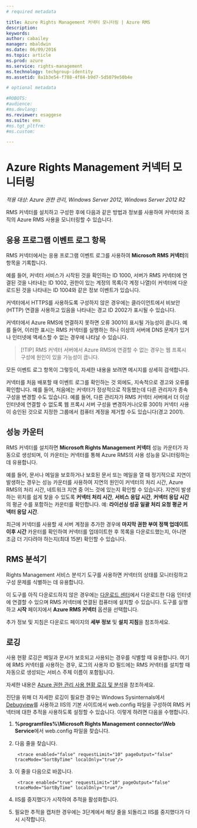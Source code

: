 ```yaml
---
# required metadata

title: Azure Rights Management 커넥터 모니터링 | Azure RMS
description:
keywords:
author: cabailey
manager: mbaldwin
ms.date: 06/09/2016
ms.topic: article
ms.prod: azure
ms.service: rights-management
ms.technology: techgroup-identity
ms.assetid: 8a1b3e54-f788-4f84-b9d7-5d5079e50b4e

# optional metadata

#ROBOTS:
#audience:
#ms.devlang:
ms.reviewer: esaggese
ms.suite: ems
#ms.tgt_pltfrm:
#ms.custom:

---
```


# Azure Rights Management 커넥터 모니터링

*적용 대상: Azure 권한 관리, Windows Server 2012, Windows Server 2012 R2*

RMS 커넥터를 설치하고 구성한 후에 다음과 같은 방법과 정보를 사용하여 커넥터와 조직의 Azure RMS 사용을 모니터링할 수 있습니다.

## 응용 프로그램 이벤트 로그 항목

RMS 커넥터에서는 응용 프로그램 이벤트 로그를 사용하여 **Microsoft RMS 커넥터**의 항목을 기록합니다. 

예를 들어, 커넥터 서비스가 시작된 것을 확인하는 ID 1000, 서버가 RMS 커넥터에 연결된 것을 나타내는 ID 1002, 권한이 있는 계정의 목록(각 계정 나열)이 커넥터에 다운로드된 것을 나타내는 ID 1004와 같은 정보 이벤트가 있습니다. 

커넥터에서 HTTPS를 사용하도록 구성하지 않은 경우에는 클라이언트에서 비보안(HTTP) 연결을 사용하고 있음을 나타내는 경고 ID 2002가 표시될 수 있습니다.

커넥터에서 Azure RMS에 연결하지 못하면 오류 3001이 표시될 가능성이 큽니다. 예를 들어, 이러한 표시는 RMS 커넥터를 실행하는 하나 이상의 서버에 DNS 문제가 있거나 인터넷에 액세스할 수 없는 경우에 나타날 수 있습니다. 

> [!TIP] RMS 커넥터 서버에서 Azure RMS에 연결할 수 없는 경우는 웹 프록시 구성에 원인이 있을 가능성이 큽니다.

모든 이벤트 로그 항목이 그렇듯이, 자세한 내용을 보려면 메시지를 상세히 검색합니다.

커넥터를 처음 배포할 때 이벤트 로그를 확인하는 것 외에도, 지속적으로 경고와 오류를 확인합니다. 예를 들어, 처음에는 커넥터가 정상적으로 작동했는데 다른 관리자가 종속 구성을 변경할 수도 있습니다. 예를 들어, 다른 관리자가 RMS 커넥터 서버에서 더 이상 인터넷에 연결할 수 없도록 웹 프록시 서버 구성을 변경하거나(오류 3001) 커넥터 사용이 승인된 것으로 지정한 그룹에서 컴퓨터 계정을 제거할 수도 있습니다(경고 2001).

## 성능 카운터

RMS 커넥터를 설치하면 **Microsoft Rights Management 커넥터** 성능 카운터가 자동으로 생성되며, 이 카운터는 커넥터를 통해 Azure RMS의 사용 성능을 모니터링하는 데 유용합니다. 

예를 들어, 문서나 메일을 보호하거나 보호된 문서 또는 메일을 열 때 정기적으로 지연이 발생하는 경우는 성능 카운터를 사용하여 지연의 원인이 커넥터의 처리 시간, Azure RMS의 처리 시간, 네트워크 지연 중 어느 것에 있는지 확인할 수 있습니다. 지연이 발생하는 위치를 쉽게 찾을 수 있도록 **커넥터 처리 시간**, **서비스 응답 시간**, **커넥터 응답 시간**의 평균 수를 포함하는 카운터를 확인합니다. 예: **라이선싱 성공 일괄 처리 요청 평균 커넥터 응답 시간**.

최근에 커넥터를 사용할 새 서버 계정을 추가한 경우에 **마지막 권한 부여 정책 업데이트 이후 시간** 카운터를 확인하여 커넥터를 업데이트한 후 목록을 다운로드했는지, 아니면 조금 더 기다려야 하는지(최대 15분) 확인할 수 있습니다.

## RMS 분석기

Rights Management 서비스 분석기 도구를 사용하면 커넥터의 상태를 모니터링하고 구성 문제를 식별하는 데 유용합니다.

이 도구를 아직 다운로드하지 않은 경우에는 [다운로드 센터](https://www.microsoft.com/en-us/download/details.aspx?id=46437)에서 다운로드한 다음 인터넷에 연결할 수 있으며 RMS 커넥터에 연결된 컴퓨터에 설치할 수 있습니다. 도구를 실행하고 **시작** 페이지에서 **Azure RMS 커넥터** 옵션을 선택합니다.

추가 정보 및 지침은 다운로드 페이지의 **세부 정보** 및 **설치 지침**을 참조하세요.

## 로깅

사용 현황 로깅은 메일과 문서가 보호되고 사용되는 경우를 식별할 때 유용합니다. 여기에 RMS 커넥터를 사용하는 경우, 로그의 사용자 ID 필드에는 RMS 커넥터를 설치할 때 자동으로 생성되는 서비스 주체 이름이 포함됩니다.

자세한 내용은 [Azure 권한 관리 사용 현황 로깅 및 분석](log-analyze-usage.md)을 참조하세요.

진단을 위해 더 자세한 로깅이 필요한 경우는 Windows Sysinternals에서 [Debugview](http://go.microsoft.com/fwlink/?LinkID=309277)를 사용하고 IIS의 기본 사이트에서 web.config 파일을 구성하여 RMS 커넥터에 대한 추적을 사용하도록 설정할 수 있습니다. 이렇게 하려면 다음을 수행합니다.

1. **%programfiles%\Microsoft Rights Management connector\Web Service**에서 web.config 파일을 찾습니다.

2. 다음 줄을 찾습니다.

        <trace enabled="false" requestLimit="10" pageOutput="false" traceMode="SortByTime" localOnly="true"/>

3. 이 줄을 다음으로 바꿉니다.

        <trace enabled="true" requestLimit="10" pageOutput="false" traceMode="SortByTime" localOnly="true"/>

4.  IIS를 중지했다가 시작하여 추적을 활성화합니다. 

5.  필요한 추적을 캡처한 경우에는 3단계에서 해당 줄을 되돌리고 IIS를 중지했다가 다시 시작합니다.



<!--HONumber=Jun16_HO2-->



